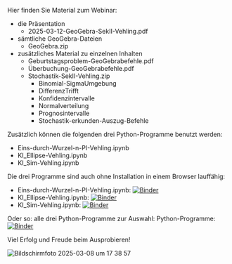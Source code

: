 Hier finden Sie Material zum Webinar:
- die Präsentation
   - 2025-03-12-GeoGebra-SekII-Vehling.pdf
- sämtliche GeoGebra-Dateien
   - GeoGebra.zip
- zusätzliches Material zu einzelnen Inhalten
   - Geburtstagsproblem-GeoGebrabefehle.pdf
   - Überbuchung-GeoGebrabefehle.pdf 
   - Stochastik-SekII-Vehling.zip
     - Binomial-SigmaUmgebung
     - DifferenzTrifft
     - Konfidenzintervalle
     - Normalverteilung
     - Prognosintervalle
     - Stochastik-erkunden-Auszug-Befehle
    
Zusätzlich können die folgenden drei Python-Programme benutzt werden:
- Eins-durch-Wurzel-n-PI-Vehling.ipynb
- KI_Ellipse-Vehling.ipynb
- KI_Sim-Vehling.ipynb

Die drei Programme sind auch ohne Installation in einem Browser lauffähig:
- Eins-durch-Wurzel-n-PI-Vehling.ipynb: [![Binder](https://mybinder.org/badge_logo.svg)](https://mybinder.org/v2/gh/RVeh/GeoGebraSekII/main?filepath=Eins-durch-Wurzel-n-PI-Vehling.ipynb)
- KI_Ellipse-Vehling.ipynb: [![Binder](https://mybinder.org/badge_logo.svg)](https://mybinder.org/v2/gh/RVeh/GeoGebraSekII/main?filepath=KI_Ellipse-Vehling.ipynb)
- KI_Sim-Vehling.ipynb: [![Binder](https://mybinder.org/badge_logo.svg)](https://mybinder.org/v2/gh/RVeh/GeoGebraSekII/main?filepath=KI_Sim-Vehling.ipynb)

Oder so: alle drei Python-Programme zur Auswahl:
Python-Programme: [![Binder](https://mybinder.org/badge_logo.svg)](https://mybinder.org/v2/gh/RVeh/GeoGebraSekII/HEAD)

Viel Erfolg und Freude beim Ausprobieren! 


![Bildschirmfoto 2025-03-08 um 17 38 57](https://github.com/user-attachments/assets/bb936112-df25-4bdc-95f9-d9aa51b5e02a)
